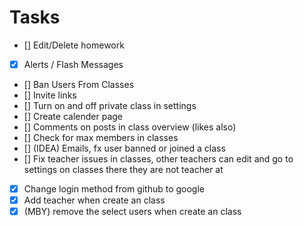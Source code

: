 # Tasks

-   [] Edit/Delete homework
-   [x] Alerts / Flash Messages
-   [] Ban Users From Classes
-   [] Invite links
-   [] Turn on and off private class in settings
-   [] Create calender page
-   [] Comments on posts in class overview (likes also)
-   [] Check for max members in classes
-   [] (IDEA) Emails, fx user banned or joined a class
-   [] Fix teacher issues in classes, other teachers can edit and go to settings on classes there they are not teacher at
-   [x] Change login method from github to google
-   [x] Add teacher when create an class
-   [x] (MBY) remove the select users when create an class
